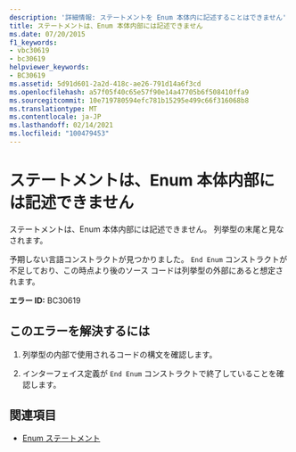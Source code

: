 ```yaml
---
description: '詳細情報: ステートメントを Enum 本体内に記述することはできません'
title: ステートメントは、Enum 本体内部には記述できません
ms.date: 07/20/2015
f1_keywords:
- vbc30619
- bc30619
helpviewer_keywords:
- BC30619
ms.assetid: 5d91d601-2a2d-418c-ae26-791d14a6f3cd
ms.openlocfilehash: a57f05f40c65e57f90e14a47705b6f508410ffa9
ms.sourcegitcommit: 10e719780594efc781b15295e499c66f316068b8
ms.translationtype: MT
ms.contentlocale: ja-JP
ms.lasthandoff: 02/14/2021
ms.locfileid: "100479453"
---
```

# <a name="statement-cannot-appear-within-an-enum-body"></a>ステートメントは、Enum 本体内部には記述できません

ステートメントは、Enum 本体内部には記述できません。 列挙型の末尾と見なされます。  
  
 予期しない言語コンストラクトが見つかりました。 `End Enum` コンストラクトが不足しており、この時点より後のソース コードは列挙型の外部にあると想定されます。  
  
 **エラー ID:** BC30619  
  
## <a name="to-correct-this-error"></a>このエラーを解決するには  
  
1. 列挙型の内部で使用されるコードの構文を確認します。  
  
2. インターフェイス定義が `End Enum` コンストラクトで終了していることを確認します。  
  
## <a name="see-also"></a>関連項目

- [Enum ステートメント](../language-reference/statements/enum-statement.md)
